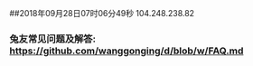 ##2018年09月28日07时06分49秒 104.248.238.82
### 兔友常见问题及解答: https://github.com/wanggonging/d/blob/w/FAQ.md
